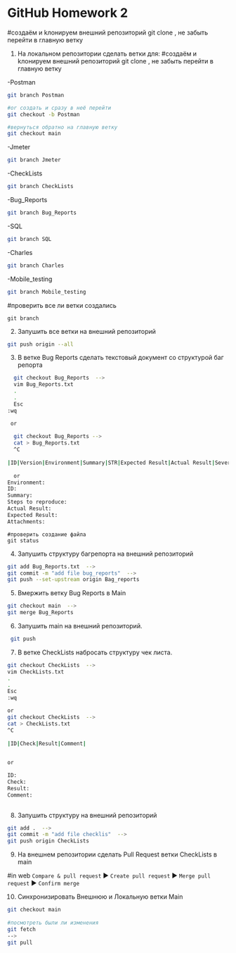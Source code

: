 # GitHub Homework 2

#создаём и kлонируем внешний репозиторий git clone <copy repository HTTPS>, не забыть перейти в главную ветку

1. На локальном репозитории сделать ветки для:
#создаём и kлонируем внешний репозиторий git clone <copy repository HTTPS>, не забыть перейти в главную ветку

-Postman
```bash
git branch Postman

#or создать и сразу в неё перейти
git checkout -b Postman

#вернуться обратно на главную ветку
git checkout main
```

-Jmeter
    
```bash
git branch Jmeter
```

-CheckLists 
```bash
git branch CheckLists
```

-Bug_Reports
```bash
git branch Bug_Reports
``` 

-SQL
```bash
git branch SQL
```

-Charles
```bash
git branch Charles
``` 

-Mobile_testing
```bash
git branch Mobile_testing
```
#проверить все ли ветки создались
```
git branch
```

2. Запушить все ветки на внешний репозиторий

```bash
git push origin --all
```

3. В ветке Bug Reports сделать текстовый документ со структурой баг репорта

```bash
  git checkout Bug_Reports  --> 
  vim Bug_Reports.txt
  .
  .
  Esc
:wq

 or
 
  git checkout Bug_Reports -->
  cat > Bug_Reports.txt
  ^C
    
|ID|Version|Environment|Summary|STR|Expected Result|Actual Result|Severity|Priority|Attachments|
  
  or 
Environment:
ID:
Summary:
Steps to reproduce:
Actual Result:
Expected Result:
Attachments:
```
```
#проверить создание файла
git status
```

4. Запушить структуру багрепорта на внешний репозиторий

```bash
git add Bug_Reports.txt  -->
git commit -m "add file bug_reports"  -->
git push --set-upstream origin Bag_reports
```

5. Вмержить ветку Bug Reports в Main 

```bash
git checkout main  -->
git merge Bug_Reports
```

6. Запушить main на внешний репозиторий.

```bash
 git push
```
 
7. В ветке CheckLists набросать структуру чек листа.

```bash
git checkout CheckLists  -->
vim CheckLists.txt
.
.
Esc
:wq

or
git checkout CheckLists  -->
cat > CheckLists.txt
^C    
    
|ID|Check|Result|Comment|

 
or 

ID:
Check:
Result:
Comment:
 
```
 
8. Запушить структуру на внешний репозиторий

```bash
git add .  -->
git commit -m "add file checklis"  -->
git push origin CheckLists
```

9. На внешнем репозитории сделать Pull Request ветки CheckLists в main

#in web `Compare & pull request` :arrow_forward: `Create pull request`  :arrow_forward: `Merge pull request`  :arrow_forward: `Confirm merge` 


10. Синхронизировать Внешнюю и Локальную ветки Main

```bash
git checkout main
    
#посмотреть были ли изменения
git fetch
--> 
git pull
```
 
